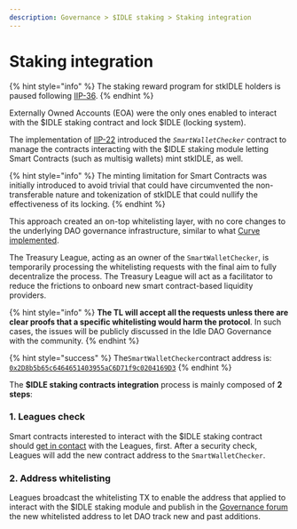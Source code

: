 ```yaml
---
description: Governance > $IDLE staking > Staking integration
---
```


# Staking integration

{% hint style="info" %}
The staking reward program for stkIDLE holders is paused following [IIP-36](https://gov.idle.finance/t/iip-36-update-best-yield-usdc-weth-yield-sources-and-pause-the-staking-rewards-for-idle-stakers/1171).
{% endhint %}

Externally Owned Accounts (EOA) were the only ones enabled to interact with the $IDLE staking contract and lock $IDLE (locking system).&#x20;

The implementation of [IIP-22](https://gov.idle.finance/t/iip-22-stkidle-whitelisting-process-implementation/962) introduced the _`SmartWalletChecker`_ contract to manage the contracts interacting with the $IDLE staking module letting Smart Contracts (such as multisig wallets) mint stkIDLE, as well.&#x20;

{% hint style="info" %}
The minting limitation for Smart Contracts was initially introduced to avoid trivial that could have circumvented the non-transferable nature and tokenization of stkIDLE that could nullify the effectiveness of its locking.&#x20;
{% endhint %}

This approach created an on-top whitelisting layer, with no core changes to the underlying DAO governance infrastructure, similar to what [Curve implemented](https://gov.curve.fi/t/cip-3-add-smartwalletwhitelist-with-dao-maintained-whitelist/25).

The Treasury League, acting as an owner of the `SmartWalletChecker`, is temporarily processing the whitelisting requests with the final aim to fully decentralize the process. The Treasury League will act as a facilitator to reduce the frictions to onboard new smart contract-based liquidity providers.&#x20;

{% hint style="info" %}
**The TL will accept all the requests unless there are clear proofs that a specific whitelisting would harm the protocol**. In such cases, the issues will be publicly discussed in the Idle DAO Governance with the community.
{% endhint %}

{% hint style="success" %}
The`SmartWalletChecker`contract address is: [`0x2D8b5b65c6464651403955aC6D71f9c0204169D3`](https://etherscan.io/address/0x2D8b5b65c6464651403955aC6D71f9c0204169D3)
{% endhint %}



The **$IDLE staking contracts integration** process is mainly composed of **2 steps**:

### 1. Leagues check&#x20;

Smart contracts interested to interact with the $IDLE staking contract should [get in contact](https://discord.gg/mpySAJp) with the Leagues, first. After a security check, Leagues will add the new contract address to the `SmartWalletChecker`.

### 2. Address whitelisting

Leagues broadcast the whitelisting TX to enable the address that applied to interact with the $IDLE staking module and publish in the [Governance forum](https://gov.idle.finance/) the new whitelisted address to let DAO track new and past additions.
